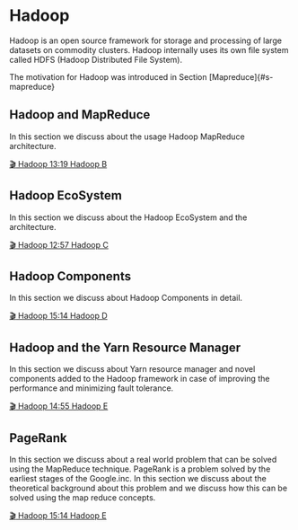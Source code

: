 # Hadoop

Hadoop is an open source framework for storage and processing of large datasets on commodity clusters. Hadoop internally uses its own file system called HDFS (Hadoop Distributed File System).

The motivation for Hadoop was introduced in Section [Mapreduce]{#s-mapreduce}


Hadoop and MapReduce
---------------------

In this section we discuss about the usage Hadoop MapReduce
architecture.

[:clapper: Hadoop 13:19 Hadoop  B](https://drive.google.com/file/d/1ppMW0LRJFGYlDyFhBIi8PNaHG2SEx-WU/view?usp=sharing)


Hadoop EcoSystem
----------------

In this section we discuss about the Hadoop EcoSystem and the
architecture.

[:clapper: Hadoop 12:57 Hadoop  C](https://drive.google.com/file/d/1UPJRNgPCRqhhAUdBViPvTT1TwcRy4hp9/view?usp=sharing)


Hadoop Components
-----------------

In this section we discuss about Hadoop Components in detail.

[:clapper: Hadoop 15:14 Hadoop  D](https://drive.google.com/file/d/14YrWVgK8qlJ6h53pwck7dSovoDYZEnkn/view?usp=sharing)


Hadoop and the Yarn Resource Manager
------------------------------------

In this section we discuss about Yarn resource manager and novel
components added to the Hadoop framework in case of improving the
performance and minimizing fault tolerance.


[:clapper: Hadoop 14:55 Hadoop  E](https://drive.google.com/file/d/1WbcwbGVXb2kJJ1uSxkgcOarh72cVh_VE/view?usp=sharing)


PageRank
--------

In this section we discuss about a real world problem that can be solved
using the MapReduce technique. PageRank is a problem solved by the
earliest stages of the Google.inc. In this section we discuss about the
theoretical background about this problem and we discuss how this can be
solved using the map reduce concepts.

[:clapper: Hadoop 15:14 Hadoop E](https://drive.google.com/file/d/1k8RHHY8cwgIN7HcoBQyhaSEhuIbWl-Qw/view?usp=sharing)
